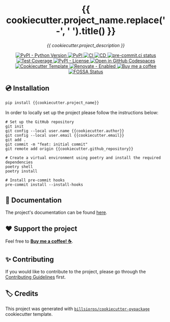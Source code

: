 <h1 align="center">{{ cookiecutter.project_name.replace('-', ' ').title() }}</h1>

<p align="center"><em>{{ cookiecutter.project_description }}</em></p>

<p align="center">
  <a href="https://www.python.org/">
    <img
      src="https://img.shields.io/pypi/pyversions/{{cookiecutter.project_name}}"
      alt="PyPI - Python Version"
    />
  </a>
  <a href="https://pypi.org/project/{{cookiecutter.project_name}}/">
    <img
      src="https://img.shields.io/pypi/v/{{cookiecutter.project_name}}"
      alt="PyPI"
    />
  </a>
  <a href="{{ cookiecutter.github_repository }}/actions/workflows/ci.yml">
    <img
      src="{{ cookiecutter.github_repository }}/actions/workflows/ci.yml/badge.svg"
      alt="CI"
    />
  </a>
  <a href="{{ cookiecutter.github_repository }}/actions/workflows/cd.yml">
    <img
      src="{{ cookiecutter.github_repository }}/actions/workflows/cd.yml/badge.svg"
      alt="CD"
    />
  </a>
  <a href="https://results.pre-commit.ci/latest/github/{{cookiecutter.github_user}}/{{cookiecutter.project_name}}/master">
    <img
      src="https://results.pre-commit.ci/badge/github/{{cookiecutter.github_user}}/{{cookiecutter.project_name}}/master.svg"
      alt="pre-commit.ci status"
    />
  </a>
  <a href="https://codecov.io/gh/{{cookiecutter.github_user}}/{{cookiecutter.project_name}}">
    <img
      src="https://codecov.io/gh/{{cookiecutter.github_user}}/{{cookiecutter.project_name}}/branch/master/graph/badge.svg?token=coLOL0j6Ap"
      alt="Test Coverage"/>
  </a>
  <a href="https://opensource.org/licenses/{{cookiecutter.license.upper()}}">
    <img
      src="https://img.shields.io/pypi/l/{{cookiecutter.project_name}}"
      alt="PyPI - License"
    />
  </a>
  <a href="https://vscode.dev/redirect?url=vscode://ms-vscode-remote.remote-containers/cloneInVolume?url={{ cookiecutter.github_repository }}">
    <img
      src="https://img.shields.io/static/v1?label=Dev%20Containers&message=Open&color=blue&logo=visualstudiocode"
      alt="Open in GitHub Codespaces"
    />
  </a>
  <a href="https://github.com/billsioros/cookiecutter-pypackage">
    <img
      src="https://img.shields.io/badge/cookiecutter-template-D4AA00.svg?style=flat&logo=cookiecutter"
      alt="Cookiecutter Template">
  </a>
  <a href="https://app.renovatebot.com/dashboard#github/{{cookiecutter.github_user}}/{{cookiecutter.project_name}}">
    <img
      src="https://img.shields.io/badge/renovate-enabled-brightgreen.svg?style=flat&logo=renovatebot"
      alt="Renovate - Enabled">
  </a>
  <a href="https://www.buymeacoffee.com/{{cookiecutter.github_user}}">
    <img
      src="https://img.shields.io/badge/Buy%20me%20a-coffee-FFDD00.svg?style=flat&logo=buymeacoffee"
      alt="Buy me a coffee">
  </a>
  <a href="https://app.fossa.com/projects/git%2Bgithub.com%2F{{cookiecutter.github_user}}%2F{{cookiecutter.project_name}}?ref=badge_shield">
    <img
      src="https://app.fossa.com/api/projects/git%2Bgithub.com%2F{{cookiecutter.github_user}}%2F{{cookiecutter.project_name}}.svg?type=shield"
      alt="FOSSA Status"
    />
  </a>
</p>

## :cd: Installation

```bash
pip install {{cookiecutter.project_name}}
```

In order to locally set up the project please follow the instructions below:

```shell
# Set up the GitHub repository
git init
git config --local user.name {{cookiecutter.author}}
git config --local user.email {{cookiecutter.email}}
git add .
git commit -m "feat: initial commit"
git remote add origin {{cookiecutter.github_repository}}

# Create a virtual environment using poetry and install the required dependencies
poetry shell
poetry install

# Install pre-commit hooks
pre-commit install --install-hooks
```

## :book: Documentation

The project's documentation can be found [here](https://{{cookiecutter.github_user}}.github.io/{{cookiecutter.project_name}}/).

## :heart: Support the project

Feel free to [**Buy me a coffee! ☕**](https://www.buymeacoffee.com/{{cookiecutter.github_user}}).

## :sparkles: Contributing

If you would like to contribute to the project, please go through the [Contributing Guidelines](https://{{cookiecutter.github_user}}.github.io/{{cookiecutter.project_name}}/latest/CONTRIBUTING/) first.

## :label: Credits

This project was generated with [`billsioros/cookiecutter-pypackage`](https://github.com/billsioros/cookiecutter-pypackage) cookiecutter template.
